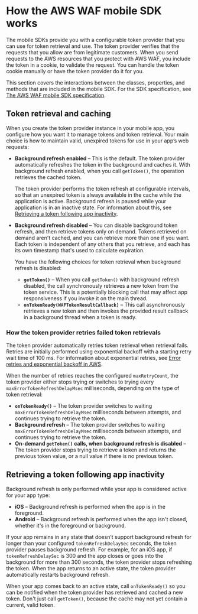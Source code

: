 # How the AWS WAF mobile SDK works<a name="waf-mobile-sdk-how-it-works"></a>

The mobile SDKs provide you with a configurable token provider that you can use for token retrieval and use\. The token provider verifies that the requests that you allow are from legitimate customers\. When you send requests to the AWS resources that you protect with AWS WAF, you include the token in a cookie, to validate the request\. You can handle the token cookie manually or have the token provider do it for you\.

This section covers the interactions between the classes, properties, and methods that are included in the mobile SDK\. For the SDK specification, see [The AWS WAF mobile SDK specification](waf-mobile-sdk-specification.md)\. 

## Token retrieval and caching<a name="waf-mobile-sdk-how-token-basics"></a>

When you create the token provider instance in your mobile app, you configure how you want it to manage tokens and token retrieval\. Your main choice is how to maintain valid, unexpired tokens for use in your app’s web requests:
+ **Background refresh enabled** – This is the default\. The token provider automatically refreshes the token in the background and caches it\. With background refresh enabled, when you call `getToken()`, the operation retrieves the cached token\. 

  The token provider performs the token refresh at configurable intervals, so that an unexpired token is always available in the cache while the application is active\. Background refresh is paused while your application is in an inactive state\. For information about this, see [Retrieving a token following app inactivity](#waf-mobile-sdk-how-back-from-inactive)\.
+ **Background refresh disabled** – You can disable background token refresh, and then retrieve tokens only on demand\. Tokens retrieved on demand aren't cached, and you can retrieve more than one if you want\. Each token is independent of any others that you retrieve, and each has its own timestamp that's used to calculate expiration\.

  You have the following choices for token retrieval when background refresh is disabled: 
  + **`getToken()`** – When you call `getToken()` with background refresh disabled, the call synchronously retrieves a new token from the token service\. This is a potentially blocking call that may affect app responsiveness if you invoke it on the main thread\. 
  + **`onTokenReady(WAFTokenResultCallback)`** – This call asynchronously retrieves a new token and then invokes the provided result callback in a background thread when a token is ready\. 

### How the token provider retries failed token retrievals<a name="waf-mobile-sdk-how-token-retrieval-retries"></a>

The token provider automatically retries token retrieval when retrieval fails\. Retries are initially performed using exponential backoff with a starting retry wait time of 100 ms\. For information about exponential retries, see [Error retries and exponential backoff in AWS](https://docs.aws.amazon.com/general/latest/gr/api-retries.html)\.

When the number of retries reaches the configured `maxRetryCount`, the token provider either stops trying or switches to trying every `maxErrorTokenRefreshDelayMsec` milliseconds, depending on the type of token retrieval: 
+ **`onTokenReady()`** – The token provider switches to waiting `maxErrorTokenRefreshDelayMsec` milliseconds between attempts, and continues trying to retrieve the token\. 
+ **Background refresh** – The token provider switches to waiting `maxErrorTokenRefreshDelayMsec` milliseconds between attempts, and continues trying to retrieve the token\. 
+ **On\-demand `getToken()` calls, when background refresh is disabled** – The token provider stops trying to retrieve a token and returns the previous token value, or a null value if there is no previous token\. 

## Retrieving a token following app inactivity<a name="waf-mobile-sdk-how-back-from-inactive"></a>

Background refresh is only performed while your app is considered active for your app type: 
+ **iOS** – Background refresh is performed when the app is in the foreground\.
+ **Android** – Background refresh is performed when the app isn't closed, whether it's in the foreground or background\.

If your app remains in any state that doesn’t support background refresh for longer than your configured `tokenRefreshDelaySec` seconds, the token provider pauses background refresh\. For example, for an iOS app, if `tokenRefreshDelaySec` is 300 and the app closes or goes into the background for more than 300 seconds, the token provider stops refreshing the token\. When the app returns to an active state, the token provider automatically restarts background refresh\. 

When your app comes back to an active state, call `onTokenReady()` so you can be notified when the token provider has retrieved and cached a new token\. Don't just call `getToken()`, because the cache may not yet contain a current, valid token\. 
